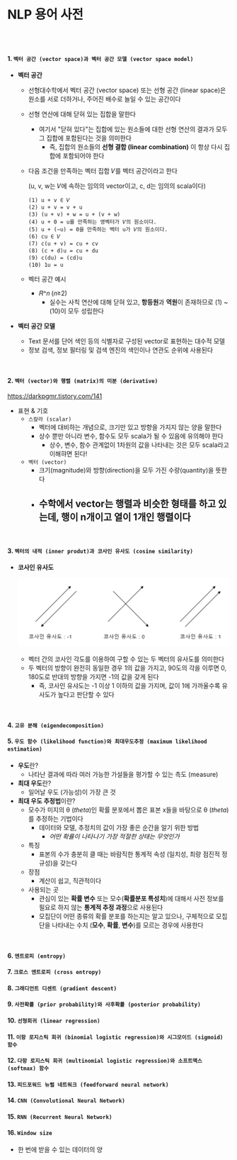 # NLP 용어 사전

<br>

<br>

#### 1. `벡터 공간 (vector space)과 벡터 공간 모델 (vector space model)`

- **벡터 공간**

  - 선형대수학에서 벡터 공간 (vector space) 또는 선형 공간 (linear space)은 원소를 서로 더하거나, 주어진 배수로 늘일 수 있는 공간이다

  - 선형 연산에 대해 닫혀 있는 집합을 말한다
    - 여기서 "닫혀 있다"는 집합에 있는 원소들에 대한 선형 연산의 결과가 모두 그 집합에 포함된다는 것을 의미한다
      - 즉, 집합의 원소들의 **선형 결합 (linear combination)** 이 항상 다시 집합에 포함되어야 한다

  - 다음 조건을 만족하는 벡터 집합 𝑉를 벡터 공간이라고 한다

    (u, v, w는 𝑉에 속하는 임의의 vector이고, c, d는 임의의 scala이다)

    ```
    (1) u + v ∈ 𝑉
    (2) u + v = v + u
    (3) (u + v) + w = u + (v + w)
    (4) u + 0 = u를 만족하는 영벡터가 𝑉의 원소이다.
    (5) u + (−u) = 0을 만족하는 벡터 u가 𝑉의 원소이다.
    (6) cu ∈ 𝑉
    (7) c(u + v) = cu + cv
    (8) (c + d)u = cu + du
    (9) c(du) = (cd)u
    (10) 1u = u
    ```

  - 벡터 공간 예시
    - 𝑅^𝑛 (𝑛≥2)
      - 실수는 사칙 연산에 대해 닫혀 있고, **항등원**과 **역원**이 존재하므로 (1) ~ (10)이 모두 성립한다

- **벡터 공간 모델**

  - Text 문서를 단어 색인 등의 식별자로 구성된 vector로 표현하는 대수적 모델
  - 정보 검색, 정보 필터링 및 검색 엔진의 색인이나 연관도 순위에 사용된다

<br>

#### 2. `벡터 (vector)와 행렬 (matrix)의 미분 (derivative)`

https://darkpgmr.tistory.com/141

- 표현 & 기호
  - `스칼라 (scalar)`
    - 벡터에 대비하는 개념으로, 크기만 있고 방향을 가지지 않는 양을 말한다
    - 상수 뿐만 아니라 변수, 함수도 모두 scala가 될 수 있음에 유의해야 한다
      - 상수, 변수, 함수 관계없이 1차원의 값을 나타내는 것은 모두 scala라고 이해햐면 된다!
  - `벡터 (vector)`
    - 크기(magnitude)와 방향(direction)을 모두 가진 수량(quantity)을 뜻한다
    - 수학에서 vector는 행렬과 비슷한 형태를 하고 있는데, 행이 n개이고 열이 1개인 행렬이다
      - 



<br>

#### 3. `벡터의 내적 (inner produt)과 코사인 유사도 (cosine similarity)`

- **코사인 유사도**

  ![cosine_similarity](../images/cosine_similarity.png)

  - 벡터 간의 코사인 각도를 이용하여 구할 수 있는 두 벡터의 유사도를 의미한다
  - 두 벡터의 방향이 완전히 동일한 경우 1의 값을 가지고, 90도의 각을 이루면 0, 180도로 반대의 방향을 가지면 -1의 값을 갖게 된다
    - 즉, 코사인 유샤도는 -1 이상 1 이하의 값을 가지며, 값이 1에 가까울수록 유사도가 높다고 판단할 수 있다

<br>

#### 4. `고유 분해 (eigendecomposition)`

#### 5. `우도 함수 (likelihood function)와 최대우도추정 (maximum likelihood estimation)`

- **우도**란?
  - 나타난 결과에 따라 여러 가능한 가설들을 평가할 수 있는 측도 (measure)
- **최대 우도**란?
  - 일어날 우도 (가능성)이 가장 큰 것
- **최대 우도 추정법**이란?
  - 모수가 미지의 θ (*theta*)인 확률 분포에서 뽑은 표본 x들을 바탕으로 θ (*theta*)를 추정하는 기법이다
    - 데이터와 모델, 추정치의 값이 가장 좋은 순간을 알기 위한 방법
      - *어떤 확률이 나타나기 가장 적절한 상태는 무엇인가*
  - 특징
    - 표본의 수가 충분히 클 때는 바람직한 통계적 속성 (일치성, 최량 점진적 정규성)을 갖는다
  - 장점
    - 계산이 쉽고, 직관적이다
  - 사용되는 곳
    - 관심이 있는 **확률 변수** 또는 모수(**확률분포 특성치**)에 대해서 사전 정보를 필요로 하지 않는 **통계적 추정 과정**으로 사용된다
    - 모집단이 어떤 종류의 확률 분포를 하는지는 알고 있으나, 구체적으로 모집단을 나타내는 수치 (**모수**, **확률**, **변수**)를 모르는 경우에 사용한다



<br>

#### 6. `엔트로피 (entropy)`

#### 7. `크로스 엔트로피 (cross entropy)`

#### 8. `그래디언트 디센트 (gradient descent)`

#### 9. `사전확률 (prior probability)와 사후확률 (posterior probability)`

#### 10. `선형회귀 (linear regression)`

#### 11. `이항 로지스틱 회귀 (binomial logistic regression)와 시그모이드 (sigmoid) 함수`

#### 12. `다항 로지스틱 회귀 (multinomial logistic regression)와 소프트맥스 (softmax) 함수`

#### 13. `피드포워드 뉴럴 네트워크 (feedforward neural network)`

#### 14. `CNN (Convolutional Neural Network)`

#### 15. `RNN (Recurrent Neural Network)`

#### 16. `Window size`

- 한 번에 받을 수 있는 데이터의 양
